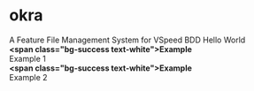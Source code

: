 # okra
A Feature File Management System for VSpeed BDD
Hello World<br/><b><span class=\"bg-success text-white\">Example</span></b><br/>Example 1<br/><b><span class=\"bg-success text-white\">Example</span></b><br/>Example 2
